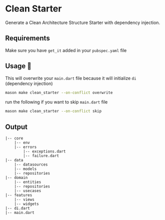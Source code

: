 # Clean Starter

Generate a Clean Architecture Structure Starter with dependency injection.

## Requirements

Make sure you have ```get_it``` added in your ```pubspec.yaml``` file

## Usage 🚀

This will overwrite your ```main.dart``` file because it will initialize ```di``` (dependency injection)

```sh
mason make clean_starter --on-conflict overwrite
```

run the following if you want to skip ```main.dart``` file

```sh
mason make clean_starter --on-conflict skip
```

## Output
```
|-- core
    |-- env
    |-- errors
        |-- exceptions.dart
        |-- failure.dart
|-- data
    |-- datasources
    |-- models
    |-- repositories
|-- domain
    |-- entities
    |-- repositories
    |-- usecases
|-- features
    |-- views
    |-- widgets
|-- di.dart
|-- main.dart
```
